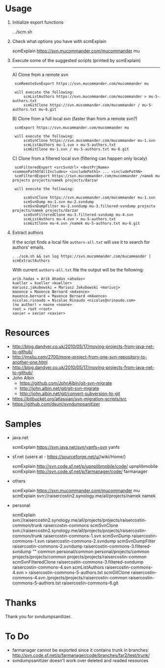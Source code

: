# Usage

1. Initialize export functions

	. ./scm.sh
	
2. Check what options you have with scmExplain

	scmExplain https://svn.mucommander.com/mucommander mu

3. Execute some of the suggested scripts (printed by scmExplain)

	---------------------------------------------------------------------------------------------------------

	A) Clone from a remote svn

		scmRemoteSvnExport https://svn.mucommander.com/mucommander mu

		will execute the following:
			scmListAuthors https://svn.mucommander.com/mucommander > mu-5-authors.txt
			scmGitClone https://svn.mucommander.com/mucommander / mu-5-authors.txt mu-6.git



	B) Clone from a full local svn (faster than from a remote svn?)

		scmExport https://svn.mucommander.com/mucommander mu

		will execute the following:
			scmSvnClone https://svn.mucommander.com/mucommander mu-1.svn
			scmListAuthors mu-1.svn > mu-5-authors.txt
			scmGitClone mu-1.svn / mu-5-authors.txt mu-6.git



	C) Clone from a filtered local svn (filtering can happen only localy)

		scmFilteredExport <srcSvnUrl> <destPrjName> <commonPathOfAllIncludes> <includePath1> ... <includePathN>
		scmFilterdExport https://svn.mucommander.com/mucommander /namek mu projects projects/namek projects/darzar

		will execute the following:

			scmSvnClone https://svn.mucommander.com/mucommander mu-1.svn
			scmSvnDump mu-1.svn mu-2.svndump
			scmSvnDumpFilter mu-2.svndump mu-3.filtered-svndump projects projects/namek projects/darzar
			scmSvnFilteredClone mu-3.filtered-svndump mu-4.svn
			scmListAuthors mu-4.svn > mu-5-authors.txt
			scmGitClone mu-4.svn /namek mu-5-authors.txt mu-6.git


1. Extract authors

	If the script finds a local file `authors-all.txt` will use it to search for authors' emails.

	```
	. ./scm.sh && svn log https://svn.mucommander.com/mucommander | scmExtractAuthors
	```
	

	With current `authors-all.txt` file the output will be the following:

	```
	arik.hadas = Arik Ahadas <ahadas>
	kueller = kueller <kueller>
	mariusz.jakubowski = Mariusz Jakubowski <mariusj>
	maxence = Maxence Bernard <m4xence>
	maxence.bernard = Maxence Bernard <m4xence>
	nicolas.rinaudo = Nicolas Rinaudo <nicolas@nrinaudo.com>
	(no author) = noone <noone>
	root = root <root>
	xavier = xavier <xavier>
	```

# Resources

- http://blog.dandyer.co.uk/2010/05/17/moving-projects-from-java-net-to-github/
- http://jmsliu.com/2700/more-project-from-one-svn-repository-to-another-one.html
- http://blog.dandyer.co.uk/2010/05/17/moving-projects-from-java-net-to-github/
- John Albin
  - https://github.com/JohnAlbin/git-svn-migrate
  - http://john.albin.net/git/git-svn-migrate
  - http://john.albin.net/git/convert-subversion-to-git
- https://bitbucket.org/atlassian/svn-migration-scripts/src
- https://github.com/dsuni/svndumpsanitizer

# Samples

- java.net

	scmExplain https://svn.java.net/svn/yanfs~svn yanfs

- sf.net (users at - https://sourceforge.net/u/<user>/wiki/Home/)

	scmExplain http://svn.code.sf.net/p/upnplibmobile/code/ upnplibmobile
	scmExplain http://svn.code.sf.net/p/farmanager/code/ farmanager

- others

    scmExplain https://svn.mucommander.com/mucommander mu
    scmExplain svn://raisercostin2.synology.me/all/projects/namek namek

- personal

    scmExplain svn://raisercostin2.synology.me/all/projects/projects/raisercostin-common/trunk raisercostin-commons
		scmSvnClone svn://raisercostin2.synology.me/all/projects/projects/raisercostin-common/trunk raisercostin-commons-1.svn
		scmSvnDump raisercostin-commons-1.svn raisercostin-commons-2.svndump
		scmSvnDumpFilter raisercostin-commons-2.svndump raisercostin-commons-3.filtered-svndump "" common personal/common personal/projects/common projects/projects/common projects/projects/raisercostin-common 
		scmSvnFilteredClone raisercostin-commons-3.filtered-svndump raisercostin-commons-4.svn
		scmListAuthors raisercostin-commons-4.svn > raisercostin-commons-5-authors.txt
		scmGitClone raisercostin-commons-4.svn /projects/projects/raisercostin-common raisercostin-commons-5-authors.txt raisercostin-commons-6.git
	
# Thanks

Thank you for svndumpsanitizer.

# To Do
- farmanager cannot be exported since it contains trunk in branches: http://svn.code.sf.net/p/farmanager/code/branches/far2/test/trunk/
- svndumpsanitizer doesn't work over deleted and readed resources